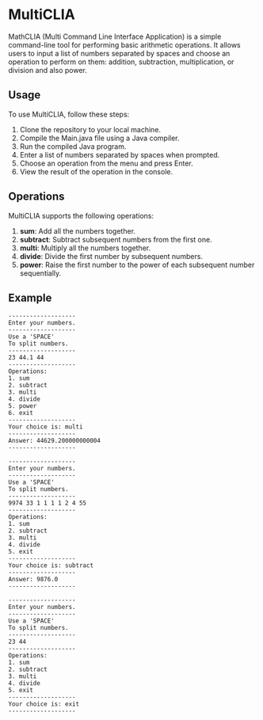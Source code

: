 # MultiCLIA

MathCLIA (Multi Command Line Interface Application) is a simple command-line tool for performing basic arithmetic operations. 
It allows users to input a list of numbers separated by spaces and choose an operation to perform on them: addition, subtraction, multiplication, or division and also power.

## Usage

To use MultiCLIA, follow these steps:

1. Clone the repository to your local machine.
2. Compile the Main.java file using a Java compiler.
3. Run the compiled Java program.
4. Enter a list of numbers separated by spaces when prompted.
5. Choose an operation from the menu and press Enter.
6. View the result of the operation in the console.

## Operations

MultiCLIA supports the following operations:

1. **sum**: Add all the numbers together.
2. **subtract**: Subtract subsequent numbers from the first one.
3. **multi**: Multiply all the numbers together.
4. **divide**: Divide the first number by subsequent numbers.
5. **power**: Raise the first number to the power of each subsequent number sequentially.

## Example
```
-------------------
Enter your numbers.
-------------------
Use a 'SPACE' 
To split numbers.
-------------------
23 44.1 44
-------------------
Operations:
1. sum
2. subtract
3. multi
4. divide
5. power
6. exit
-------------------
Your choice is: multi
-------------------
Answer: 44629.200000000004
-------------------

-------------------
Enter your numbers.
-------------------
Use a 'SPACE' 
To split numbers.
-------------------
9974 33 1 1 1 1 2 4 55
-------------------
Operations:
1. sum
2. subtract
3. multi
4. divide
5. exit
-------------------
Your choice is: subtract
-------------------
Answer: 9876.0
-------------------

-------------------
Enter your numbers.
-------------------
Use a 'SPACE' 
To split numbers.
-------------------
23 44
-------------------
Operations:
1. sum
2. subtract
3. multi
4. divide
5. exit
-------------------
Your choice is: exit
-------------------
```
